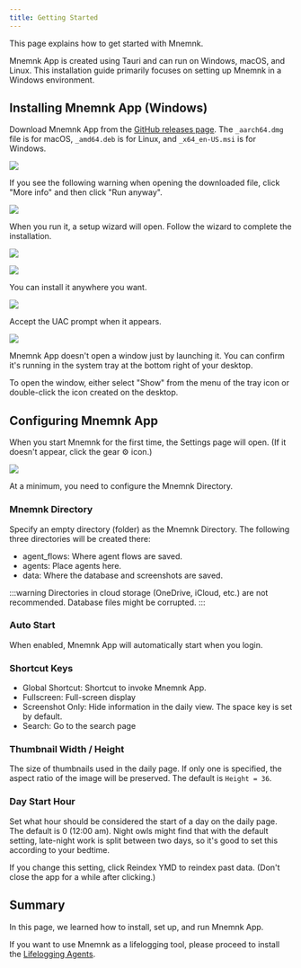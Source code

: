 ```yaml
---
title: Getting Started
---
```

This page explains how to get started with Mnemnk.

Mnemnk App is created using Tauri and can run on Windows, macOS, and Linux.
This installation guide primarily focuses on setting up Mnemnk in a Windows environment.

## Installing Mnemnk App (Windows)

Download Mnemnk App from the [GitHub releases page](https://github.com/mnemnk/mnemnk-app/releases). The `_aarch64.dmg` file is for macOS, `_amd64.deb` is for Linux, and `_x64_en-US.msi` is for Windows.


![](/images/guide/getting-started/mnemnk-release-page.png)

If you see the following warning when opening the downloaded file, click "More info" and then click "Run anyway".

![](/images/guide/getting-started/windows-protect.png)

When you run it, a setup wizard will open. Follow the wizard to complete the installation.

![](/images/guide/getting-started/mnemnk-setup-wizard1.png)

![](/images/guide/getting-started/mnemnk-setup-wizard2.png)

You can install it anywhere you want.

![](/images/guide/getting-started/mnemnk-setup-wizard3.png)

Accept the UAC prompt when it appears.

![](/images/guide/getting-started/mnemnk-setup-wizard4.png)

Mnemnk App doesn't open a window just by launching it. You can confirm it's running in the system tray at the bottom right of your desktop.

To open the window, either select "Show" from the menu of the tray icon or double-click the icon created on the desktop.

## Configuring Mnemnk App

When you start Mnemnk for the first time, the Settings page will open. (If it doesn't appear, click the gear ⚙ icon.)

![](/images/guide/getting-started/settings.png)

At a minimum, you need to configure the Mnemnk Directory.

### Mnemnk Directory

Specify an empty directory (folder) as the Mnemnk Directory. The following three directories will be created there:

- agent_flows: Where agent flows are saved.
- agents: Place agents here.
- data: Where the database and screenshots are saved.

:::warning
Directories in cloud storage (OneDrive, iCloud, etc.) are not recommended.
Database files might be corrupted.
:::

<Expansion title="Other Settings (Optional)" showIcon={false}>

### Auto Start

When enabled, Mnemnk App will automatically start when you login.

### Shortcut Keys

- Global Shortcut: Shortcut to invoke Mnemnk App.
- Fullscreen: Full-screen display
- Screenshot Only: Hide information in the daily view. The space key is set by default.
- Search: Go to the search page

### Thumbnail Width / Height

The size of thumbnails used in the daily page. If only one is specified, the aspect ratio of the image will be preserved. The default is `Height = 36`.

### Day Start Hour

Set what hour should be considered the start of a day on the daily page. The default is 0 (12:00 am). Night owls might find that with the default setting, late-night work is split between two days, so it's good to set this according to your bedtime.

If you change this setting, click Reindex YMD to reindex past data. (Don't close the app for a while after clicking.)

</Expansion>

## Summary

In this page, we learned how to install, set up, and run Mnemnk App.

If you want to use Mnemnk as a lifelogging tool, please proceed to install the [Lifelogging Agents](/guide/lifelogging-agents).

